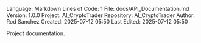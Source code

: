 Language: Markdown
Lines of Code: 1
File: docs/API_Documentation.md
Version: 1.0.0
Project: AI_CryptoTrader
Repository: AI_CryptoTrader
Author: Rod Sanchez
Created: 2025-07-12 05:50
Last Edited: 2025-07-12 05:50

Project documentation.

